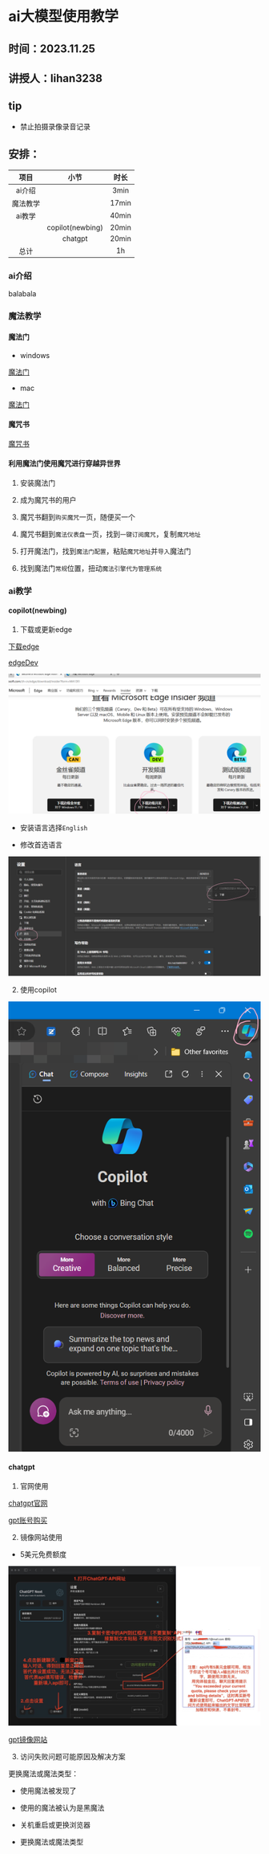 # ai大模型使用教学

## 时间：2023.11.25

## 讲授人：lihan3238

## tip

- 禁止拍摄录像录音记录

## 安排：

|项目|小节|时长|
|:---:|:---:|:---:|
|ai介绍||3min|
|魔法教学||17min|
|ai教学||40min|
||copilot(newbing)|20min|
||chatgpt|20min|
|总计||1h|

### ai介绍

balabala

### 魔法教学

#### 魔法门

- windows

[魔法门](https://ghproxy.com/https://github.com/Z-Siqi/Clash-for-Windows_Chinese/releases/download/CFW-V0.20.39_CN/Clash.for.Windows.Setup.0.20.39.exe)

- mac

[魔法门](https://alist.duangks.com/d/AWS/%E7%BF%BB%E5%A2%99%E8%BD%AF%E4%BB%B6/ClashX/ClashX.dmg)

#### 魔咒书

[魔咒书](https://feiniaoyun.org/#/register?code=1Lx736Zm)

#### 利用魔法门使用魔咒进行穿越异世界

1. 安装魔法门

2. 成为魔咒书的用户

3. 魔咒书翻到`购买魔咒`一页，随便买一个

4. 魔咒书翻到`魔法仪表盘`一页，找到`一键订阅魔咒`，复制`魔咒地址`

5. 打开魔法门，找到`魔法门配置`，粘贴`魔咒地址`并`导入`魔法门

6. 找到魔法门`常规`位置，扭动`魔法引擎代为管理系统`


### ai教学

#### copilot(newbing)

1. 下载或更新edge

[下载edge](https://www.microsoft.com/zh-cn/edge/download)

[edgeDev](https://www.microsoft.com/en-us/edge/download/insider)

![edgeDev](/assets/imgs/2.png)

- 安装语言选择`English`

- 修改首选语言

![3](/assets/imgs/3.png)

2. 使用copilot

![使用copilot](/assets/imgs/1.png)

#### chatgpt

1. 官网使用

[chatgpt官网](https://chat.openai.com)

[gpt账号购买](https://id.idid88.us/)


2. 镜像网站使用

- 5美元免费额度

![api导入操作](/assets/imgs/api2.png)



[gpt镜像网站](https://chat.argoapp.ooo/)


3. 访问失败问题可能原因及解决方案

更换魔法或魔法类型：

- 使用魔法被发现了
- 使用的魔法被认为是黑魔法

- 关机重启或更换浏览器
- 更换魔法或魔法类型